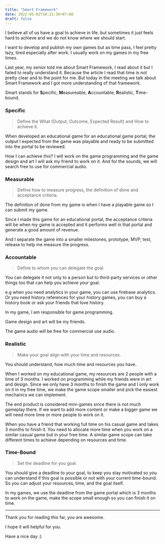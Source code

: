 ```yaml
---
title: "Smart Framework"
date: 2022-05-02T10:21:36+07:00
draft: false
---
```


I believe all of us have a goal to achieve in life. but sometimes it just feels hard to achieve and we do not know where we should start.

I want to develop and publish my own games but as time pass, I feel pretty lazy, tired especially after work. I usually work on my games in my free times.

Last year, my senior told me about Smart Framework, I read about it but I failed to really understand it. Because the article I read that time is not pretty clear and to the point for me. But today in the meeting we talk about Smart Framework and I got more understanding of that framework.

Smart stands for **S**pecific, **M**easureable, **A**ccountable, **R**ealistic, **T**ime-bound.

### Specific

> Define the What (Output, Outcome, Expected Result) and How to achieve it.

When developed an educational game for an educational game portal, the output I expected from the game was playable and ready to be submitted into the portal to be reviewed.

How I can achieve this? I will work on the game programming and the game design and art I will ask my friend to work on it. And for the sounds, we will search free to use for commercial audio.

### Measurable

> Define how to measure progress, the definition of done and acceptance criteria.

The definition of done from my game is when I have a playable game so I can submit my game.

Since I made this game for an educational portal, the acceptance criteria will be when my game is accepted and it performs well in that portal and generate a good amount of revenue.

And I separate the game into a smaller milestones, prototype, MVP, test, release to help me measure the progress.

### Accountable

> Define to whom you can delegate the goal.

You can delegate it not only to a person but to third-party services or other things too that can help you achieve your goal.

e.g when you need analytics in your game, you can use firebase analytics. Or you need history references for your history games, you can buy a history book or ask your friends that love history.

In my game, I am responsible for game programming.

Game design and art will be my friends.

The game audio will be free for commercial use audio.

### Realistic

> Make your goal align with your time and resources.

You should understand, how much time and resources you have.

When I worked on my educational game, my resources are 2 people with a time of 3 months. I worked on programming while my friends were in art and design. Since we only have 3 months to finish the game and I only work on it in my free time, we make the game scope smaller and pick the easiest mechanics we can implement.

The end product is considered mini-games since there is not much gameplay there. If we want to add more content or make a bigger game we will need more time or more people to work on it.

When you have a friend that working full time on his casual game and takes 3 months to finish it. You need to allocate more time when you work on a similar casual game but in your free time. A similar game scope can take different times to achieve depending on resources and time.

### Time-Bound

> Set the deadline for you goal.

You should give a deadline to your goal, to keep you stay motivated so you can understand if this goal is possible or not with your current time-bound. So you can adjust your resources, time, and the goal itself.

In my games, we use the deadline from the game portal which is 3 months to work on the game, make the scope small enough so you can finish it on time.

---

Thank you for reading this far, you are awesome.

I hope it will helpful for you.

Have a nice day :)